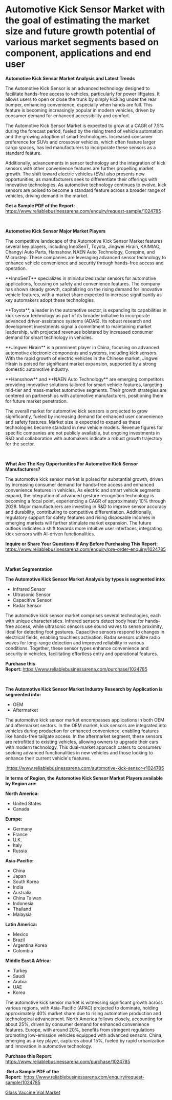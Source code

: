<p><h1>Automotive Kick Sensor Market with the goal of estimating the market size and future growth potential of various market segments based on component, applications and end user</h1></p><p><strong>Automotive Kick Sensor Market Analysis and Latest Trends</strong></p>
<p><p>The Automotive Kick Sensor is an advanced technology designed to facilitate hands-free access to vehicles, particularly for power liftgates. It allows users to open or close the trunk by simply kicking under the rear bumper, enhancing convenience, especially when hands are full. This feature is becoming increasingly popular in modern vehicles, driven by consumer demand for enhanced accessibility and comfort.</p><p>The Automotive Kick Sensor Market is expected to grow at a CAGR of 7.5% during the forecast period, fueled by the rising trend of vehicle automation and the growing adoption of smart technologies. Increased consumer preference for SUVs and crossover vehicles, which often feature larger cargo spaces, has led manufacturers to incorporate these sensors as a standard feature.</p><p>Additionally, advancements in sensor technology and the integration of kick sensors with other convenience features are further propelling market growth. The shift toward electric vehicles (EVs) also presents new opportunities, as manufacturers seek to differentiate their offerings with innovative technologies. As automotive technology continues to evolve, kick sensors are poised to become a standard feature across a broader range of vehicles, driving demand in the market.</p></p>
<p><strong>Get a Sample PDF of the Report:&nbsp;</strong> <a href="https://www.reliablebusinessarena.com/enquiry/request-sample/1024785?utm_campaign=2185&utm_medium=2&utm_source=Github&utm_content=ia&utm_term=08032025&utm_id=automotive-kick-sensor">https://www.reliablebusinessarena.com/enquiry/request-sample/1024785</a></p>
<p>&nbsp;</p>
<p><strong>Automotive Kick Sensor Major Market Players</strong></p>
<p><p>The competitive landscape of the Automotive Kick Sensor Market features several key players, including InnoSenT, Toyota, Jingwei Hirain, KAIMIAO, Changyi Auto Parts, Hansshow, NAEN Auto Technology, Corepine, and Microstep. These companies are leveraging advanced sensor technology to enhance vehicle convenience and security through hands-free access and operation.</p><p>**InnoSenT** specializes in miniaturized radar sensors for automotive applications, focusing on safety and convenience features. The company has shown steady growth, capitalizing on the rising demand for innovative vehicle features, with a market share expected to increase significantly as key automakers adopt these technologies.</p><p>**Toyota**, a leader in the automotive sector, is expanding its capabilities in kick sensor technology as part of its broader initiative to incorporate advanced driver-assistance systems (ADAS). Its robust research and development investments signal a commitment to maintaining market leadership, with projected revenues bolstered by increased consumer demand for smart technology in vehicles.</p><p>**Jingwei Hirain** is a prominent player in China, focusing on advanced automotive electronic components and systems, including kick sensors. With the rapid growth of electric vehicles in the Chinese market, Jingwei Hirain is poised for significant market expansion, supported by a strong domestic automotive industry.</p><p>**Hansshow** and **NAEN Auto Technology** are emerging competitors providing innovative solutions tailored for smart vehicle features, targeting mid-tier and mass-market automotive segments. Their growth strategies are centered on partnerships with automotive manufacturers, positioning them for future market penetration.</p><p>The overall market for automotive kick sensors is projected to grow significantly, fueled by increasing demand for enhanced user convenience and safety features. Market size is expected to expand as these technologies become standard in new vehicle models. Revenue figures for specific companies are not publicly available, but ongoing investments in R&D and collaboration with automakers indicate a robust growth trajectory for the sector.</p></p>
<p>&nbsp;</p>
<p><strong>What Are The Key Opportunities For Automotive Kick Sensor Manufacturers?</strong></p>
<p><p>The automotive kick sensor market is poised for substantial growth, driven by increasing consumer demand for hands-free access and enhanced convenience features in vehicles. As electric and smart vehicle segments expand, the integration of advanced gesture recognition technology is becoming a focal point, experiencing a CAGR of approximately 10% through 2028. Major manufacturers are investing in R&D to improve sensor accuracy and durability, contributing to competitive differentiation. Additionally, regulatory support for safety features and rising disposable incomes in emerging markets will further stimulate market expansion. The future outlook indicates a shift towards more intuitive user interfaces, integrating kick sensors with AI-driven functionalities.</p></p>
<p><strong>Inquire or Share Your Questions If Any Before Purchasing This Report:</strong> <a href="https://www.reliablebusinessarena.com/enquiry/pre-order-enquiry/1024785?utm_campaign=2185&utm_medium=2&utm_source=Github&utm_content=ia&utm_term=08032025&utm_id=automotive-kick-sensor">https://www.reliablebusinessarena.com/enquiry/pre-order-enquiry/1024785</a></p>
<p>&nbsp;</p>
<p><strong>Market Segmentation</strong></p>
<p><strong>The Automotive Kick Sensor Market Analysis by types is segmented into:</strong></p>
<p><ul><li>Infrared Sensor</li><li>Ultrasonic Sensor</li><li>Capacitive Sensor</li><li>Radar Sensor</li></ul></p>
<p><p>The automotive kick sensor market comprises several technologies, each with unique characteristics. Infrared sensors detect body heat for hands-free access, while ultrasonic sensors use sound waves to sense proximity, ideal for detecting foot gestures. Capacitive sensors respond to changes in electrical fields, enabling touchless activation. Radar sensors utilize radio waves for long-range detection and improved reliability in various conditions. Together, these sensor types enhance convenience and security in vehicles, facilitating effortless entry and operational features.</p></p>
<p><strong>Purchase this Report:&nbsp;</strong><a href="https://www.reliablebusinessarena.com/purchase/1024785?utm_campaign=2185&utm_medium=2&utm_source=Github&utm_content=ia&utm_term=08032025&utm_id=automotive-kick-sensor">https://www.reliablebusinessarena.com/purchase/1024785</a></p>
<p>&nbsp;</p>
<p><strong>The Automotive Kick Sensor Market Industry Research by Application is segmented into:</strong></p>
<p><ul><li>OEM</li><li>Aftermarket</li></ul></p>
<p><p>The automotive kick sensor market encompasses applications in both OEM and aftermarket sectors. In the OEM market, kick sensors are integrated into vehicles during production for enhanced convenience, enabling features like hands-free tailgate access. In the aftermarket segment, these sensors are retrofitted to existing vehicles, allowing owners to upgrade their cars with modern technology. This dual-market approach caters to consumers seeking advanced functionalities in new vehicles and those looking to enhance their current vehicle's features.</p></p>
<p><a href="https://www.reliablebusinessarena.com/automotive-kick-sensor-r1024785?utm_campaign=2185&utm_medium=2&utm_source=Github&utm_content=ia&utm_term=08032025&utm_id=automotive-kick-sensor">&nbsp;https://www.reliablebusinessarena.com/automotive-kick-sensor-r1024785</a></p>
<p><strong>In terms of Region, the Automotive Kick Sensor Market Players available by Region are:</strong></p>
<p>
    <p> <strong> North America: </strong>
        <ul>
            <li>United States</li>
            <li>Canada</li>
        </ul>
        </p> 
    <p> <strong> Europe: </strong>
        <ul>
            <li>Germany</li>
            <li>France</li>
            <li>U.K.</li>
            <li>Italy</li>
            <li>Russia</li>
        </ul>
        </p> 
    <p> <strong> Asia-Pacific: </strong>
        <ul>
            <li>China</li>
            <li>Japan</li>
            <li>South Korea</li>
            <li>India</li>
            <li>Australia</li>
            <li>China Taiwan</li>
            <li>Indonesia</li>
            <li>Thailand</li>
            <li>Malaysia</li>
        </ul>
        </p> 
    <p> <strong> Latin America: </strong>
        <ul>
            <li>Mexico</li>
            <li>Brazil</li>
            <li>Argentina Korea</li>
            <li>Colombia</li>
        </ul>
        </p> 
    <p> <strong> Middle East & Africa: </strong>
        <ul>
            <li>Turkey</li>
            <li>Saudi</li>
            <li>Arabia</li>
            <li>UAE</li>
            <li>Korea</li>
        </ul>
    </p>
    </p>
<p><p>The automotive kick sensor market is witnessing significant growth across various regions, with Asia-Pacific (APAC) projected to dominate, holding approximately 40% market share due to rising automotive production and technological advancement. North America follows closely, accounting for about 25%, driven by consumer demand for enhanced convenience features. Europe, with around 20%, benefits from stringent regulations promoting low-emission vehicles equipped with advanced sensors. China, emerging as a key player, captures about 15%, fueled by rapid urbanization and innovation in automotive technology.</p></p>
<p><strong>Purchase this Report: </strong><a href="https://www.reliablebusinessarena.com/purchase/1024785?utm_campaign=2185&utm_medium=2&utm_source=Github&utm_content=ia&utm_term=08032025&utm_id=automotive-kick-sensor">https://www.reliablebusinessarena.com/purchase/1024785</a></p>
<p>&nbsp;<strong>Get a Sample PDF of the Report:&nbsp;&nbsp;</strong><a href="https://www.reliablebusinessarena.com/enquiry/request-sample/1024785?utm_campaign=2185&utm_medium=2&utm_source=Github&utm_content=ia&utm_term=08032025&utm_id=automotive-kick-sensor">https://www.reliablebusinessarena.com/enquiry/request-sample/1024785</a></p>
<p><strong></strong></p>
<p><p><a href="https://github.com/luckyshygirl/Market-Research-Report-List-7/blob/main/glass-vaccine-vial-market.md?utm_campaign=2185&utm_medium=2&utm_source=Github&utm_content=ia&utm_term=08032025&utm_id=automotive-kick-sensor">Glass Vaccine Vial Market</a></p></p>